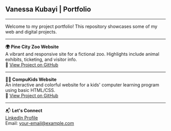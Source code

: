 ## **Vanessa Kubayi | Portfolio**
---

Welcome to my project portfolio! This repository showcases some of my web and digital projects.

---

**🌍 Pine City Zoo Website**  
A vibrant and responsive site for a fictional zoo. Highlights include animal exhibits, ticketing, and visitor info.  
🔗 [View Project on GitHub](https://github.com/VanessaKubayi/Pine-City-Zoo)

---

**🧒🏽 CompuKids Website**  
An interactive and colorful website for a kids' computer learning program using basic HTML/CSS.  
🔗 [View Project on GitHub](https://github.com/VanessaKubayi/CompuKids-Website)

---

📬 **Let's Connect**  
[LinkedIn Profile](https://www.linkedin.com/in/vanessa-risuna-kubayi-2b3b73190/)  
Email: your-email@example.com
